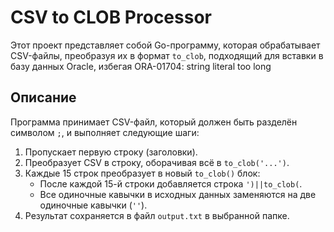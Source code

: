 # CSV to CLOB Processor

Этот проект представляет собой Go-программу, которая обрабатывает CSV-файлы, преобразуя их в формат `to_clob`, подходящий для вставки в базу данных Oracle, избегая ORA-01704: string literal too long

## Описание

Программа принимает CSV-файл, который должен быть разделён символом `;`, и выполняет следующие шаги:

1. Пропускает первую строку (заголовки).
2. Преобразует CSV в строку, оборачивая всё в `to_clob('...')`.
3. Каждые 15 строк преобразует в новый `to_clob()` блок:
   - После каждой 15-й строки добавляется строка `')||to_clob(`.
   - Все одиночные кавычки в исходных данных заменяются на две одиночные кавычки (`''`).
4. Результат сохраняется в файл `output.txt` в выбранной папке.
